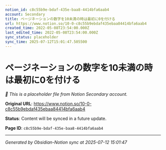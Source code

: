 ```yaml
---
notion_id: c8c55b9e-bdaf-435e-baa8-4414bfa6aab4
account: Secondary
title: ページネーションの数字を10未満の時は最初に0を付ける
url: https://www.notion.so/10-0-c8c55b9ebdaf435ebaa84414bfa6aab4
created_time: 2022-05-08T23:54:00.000Z
last_edited_time: 2022-05-08T23:54:00.000Z
sync_status: placeholder
sync_time: 2025-07-12T15:01:47.505500
---
```


# ページネーションの数字を10未満の時は最初に0を付ける

*🔄 This is a placeholder file from Notion Secondary account.*

**Original URL**: https://www.notion.so/10-0-c8c55b9ebdaf435ebaa84414bfa6aab4

**Status**: Content will be synced in a future update.

**Page ID**: `c8c55b9e-bdaf-435e-baa8-4414bfa6aab4`

---

*Generated by Obsidian-Notion sync at 2025-07-12 15:01:47*
